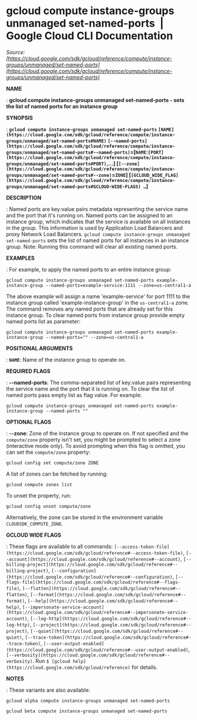 # gcloud compute instance-groups unmanaged set-named-ports  |  Google Cloud CLI Documentation

*Source: [https://cloud.google.com/sdk/gcloud/reference/compute/instance-groups/unmanaged/set-named-ports](https://cloud.google.com/sdk/gcloud/reference/compute/instance-groups/unmanaged/set-named-ports)*

**NAME**

: **gcloud compute instance-groups unmanaged set-named-ports - sets the list of named ports for an instance group**

**SYNOPSIS**

: **`gcloud compute instance-groups unmanaged set-named-ports` `[NAME](https://cloud.google.com/sdk/gcloud/reference/compute/instance-groups/unmanaged/set-named-ports#NAME)` `[--named-ports](https://cloud.google.com/sdk/gcloud/reference/compute/instance-groups/unmanaged/set-named-ports#--named-ports)`=[`NAME`:`[PORT](https://cloud.google.com/sdk/gcloud/reference/compute/instance-groups/unmanaged/set-named-ports#PORT)`,…] [`[--zone](https://cloud.google.com/sdk/gcloud/reference/compute/instance-groups/unmanaged/set-named-ports#--zone)`=`ZONE`] [`[GCLOUD_WIDE_FLAG](https://cloud.google.com/sdk/gcloud/reference/compute/instance-groups/unmanaged/set-named-ports#GCLOUD-WIDE-FLAGS) …`]**

**DESCRIPTION**

: Named ports are key:value pairs metadata representing the service name and the
port that it's running on. Named ports can be assigned to an instance group,
which indicates that the service is available on all instances in the group.
This information is used by Application Load Balancers and proxy Network Load
Balancers.
`gcloud compute instance-groups unmanaged set-named-ports` sets the
list of named ports for all instances in an instance group.
Note: Running this command will clear all existing named ports.

**EXAMPLES**

: For example, to apply the named ports to an entire instance group:

```
gcloud compute instance-groups unmanaged set-named-ports example-instance-group --named-ports=example-service:1111 --zone=us-central1-a
```

The above example will assign a name 'example-service' for port 1111 to the
instance group called 'example-instance-group' in the
``us-central1-a`` zone. The command removes any
named ports that are already set for this instance group.
To clear named ports from instance group provide empty named ports list as
parameter:

```
gcloud compute instance-groups unmanaged set-named-ports example-instance-group --named-ports="" --zone=us-central1-a
```

**POSITIONAL ARGUMENTS**

: **`NAME`**:
Name of the instance group to operate on.

**REQUIRED FLAGS**

: **--named-ports**:
The comma-separated list of key:value pairs representing the service name and
the port that it is running on.
To clear the list of named ports pass empty list as flag value. For example:

```
gcloud compute instance-groups unmanaged set-named-ports example-instance-group --named-ports ""
```

**OPTIONAL FLAGS**

: **--zone**:
Zone of the instance group to operate on. If not specified and the
``compute/zone`` property isn't set, you might
be prompted to select a zone (interactive mode only).
To avoid prompting when this flag is omitted, you can set the
``compute/zone`` property:

```
gcloud config set compute/zone ZONE
```

A list of zones can be fetched by running:

```
gcloud compute zones list
```

To unset the property, run:

```
gcloud config unset compute/zone
```

Alternatively, the zone can be stored in the environment variable
``CLOUDSDK_COMPUTE_ZONE``.

**GCLOUD WIDE FLAGS**

: These flags are available to all commands: `[--access-token-file](https://cloud.google.com/sdk/gcloud/reference#--access-token-file)`,
`[--account](https://cloud.google.com/sdk/gcloud/reference#--account)`, `[--billing-project](https://cloud.google.com/sdk/gcloud/reference#--billing-project)`,
`[--configuration](https://cloud.google.com/sdk/gcloud/reference#--configuration)`,
`[--flags-file](https://cloud.google.com/sdk/gcloud/reference#--flags-file)`,
`[--flatten](https://cloud.google.com/sdk/gcloud/reference#--flatten)`, `[--format](https://cloud.google.com/sdk/gcloud/reference#--format)`, `[--help](https://cloud.google.com/sdk/gcloud/reference#--help)`, `[--impersonate-service-account](https://cloud.google.com/sdk/gcloud/reference#--impersonate-service-account)`,
`[--log-http](https://cloud.google.com/sdk/gcloud/reference#--log-http)`,
`[--project](https://cloud.google.com/sdk/gcloud/reference#--project)`, `[--quiet](https://cloud.google.com/sdk/gcloud/reference#--quiet)`, `[--trace-token](https://cloud.google.com/sdk/gcloud/reference#--trace-token)`, `[--user-output-enabled](https://cloud.google.com/sdk/gcloud/reference#--user-output-enabled)`,
`[--verbosity](https://cloud.google.com/sdk/gcloud/reference#--verbosity)`.
Run `$ [gcloud help](https://cloud.google.com/sdk/gcloud/reference)` for details.

**NOTES**

: These variants are also available:

```
gcloud alpha compute instance-groups unmanaged set-named-ports
```

```
gcloud beta compute instance-groups unmanaged set-named-ports
```